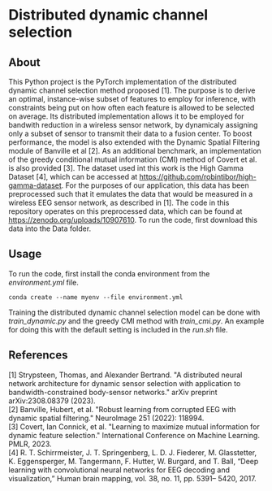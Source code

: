 # Distributed dynamic channel selection

## About

This Python project is the PyTorch implementation of the distributed dynamic channel selection method proposed [1]. The purpose is to derive an optimal, instance-wise subset of features to employ for inference, with constraints being put on how often each feature is allowed to be selected on average. Its distributed implementation allows it to be employed for bandwith reduction in a wireless sensor network, by dynamicaly assigning only a subset of sensor to transmit their data to a fusion center. To boost performance, the model is also extended with the Dynamic Spatial Filtering module of Banville et al [2]. As an additional benchmark, an implementation of the greedy conditional mutual information (CMI) method of Covert et al. is also provided [3]. The dataset used int this work is the High Gamma Dataset [4], which can be accessed at https://github.com/robintibor/high-gamma-dataset. For the purposes of our application, this data has been preprocessed such that it emulates the data that would be measured in a wireless EEG sensor network, as described in [1]. The code in this repository operates on this preprocessed data, which can be found at https://zenodo.org/uploads/10907610. To run the code, first download this data into the Data folder.

## Usage

To run the code, first install the conda environment from the *environment.yml* file.
```
conda create --name myenv --file environment.yml
```
Training the distributed dynamic channel selection model can be done with *train_dynamic.py* and the greedy CMI method with *train_cmi.py*. An example for doing this with the default setting is included in the *run.sh* file.

 ## References
 
[1] Strypsteen, Thomas, and Alexander Bertrand. "A distributed neural network architecture for dynamic sensor selection with application to bandwidth-constrained body-sensor networks." arXiv preprint arXiv:2308.08379 (2023). <br />
[2] Banville, Hubert, et al. "Robust learning from corrupted EEG with dynamic spatial filtering." NeuroImage 251 (2022): 118994. <br />
[3] Covert, Ian Connick, et al. "Learning to maximize mutual information for dynamic feature selection." International Conference on Machine Learning. PMLR, 2023. <br />
[4] R. T. Schirrmeister, J. T. Springenberg, L. D. J. Fiederer, M. Glasstetter, K. Eggensperger, M. Tangermann, F. Hutter, W. Burgard, and T. Ball, “Deep learning with convolutional neural networks for EEG decoding and visualization,” Human brain mapping, vol. 38, no. 11, pp. 5391– 5420, 2017.
